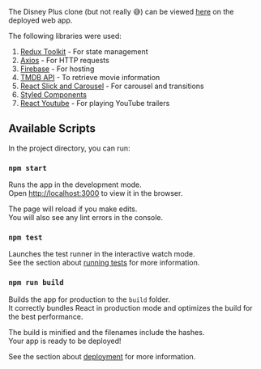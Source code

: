 The Disney Plus clone (but not really :sweat_smile:) can be viewed [here](https://disney-clone-plus-ae2ae.web.app) on the deployed web app.

The following libraries were used:
1. [Redux Toolkit](https://redux-toolkit.js.org) - For state management
2. [Axios](https://axios-http.com) - For HTTP requests
3. [Firebase](https://firebase.google.com) - For hosting
4. [TMDB API](https://developers.themoviedb.org/3) - To retrieve movie information
5. [React Slick and Carousel](https://react-slick.neostack.com) - For carousel and transitions
6. [Styled Components](https://styled-components.com)
7. [React Youtube](https://www.npmjs.com/package/react-youtube) - For playing YouTube trailers

## Available Scripts

In the project directory, you can run:

### `npm start`

Runs the app in the development mode.<br />
Open [http://localhost:3000](http://localhost:3000) to view it in the browser.

The page will reload if you make edits.<br />
You will also see any lint errors in the console.

### `npm test`

Launches the test runner in the interactive watch mode.<br />
See the section about [running tests](https://facebook.github.io/create-react-app/docs/running-tests) for more information.

### `npm run build`

Builds the app for production to the `build` folder.<br />
It correctly bundles React in production mode and optimizes the build for the best performance.

The build is minified and the filenames include the hashes.<br />
Your app is ready to be deployed!

See the section about [deployment](https://facebook.github.io/create-react-app/docs/deployment) for more information.
